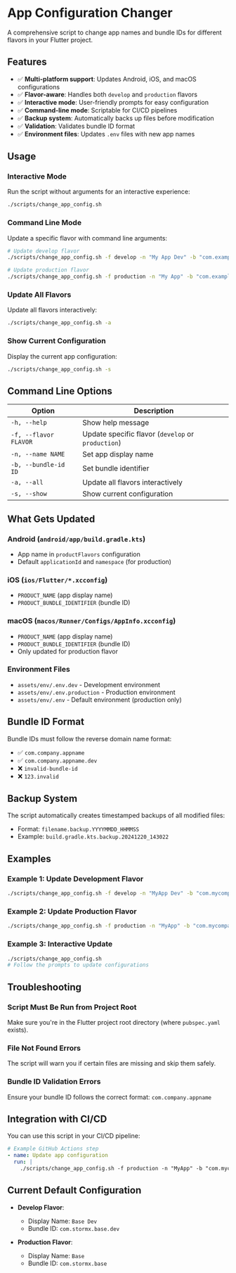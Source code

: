 # App Configuration Changer

A comprehensive script to change app names and bundle IDs for different flavors in your Flutter project.

## Features

- ✅ **Multi-platform support**: Updates Android, iOS, and macOS configurations
- ✅ **Flavor-aware**: Handles both `develop` and `production` flavors
- ✅ **Interactive mode**: User-friendly prompts for easy configuration
- ✅ **Command-line mode**: Scriptable for CI/CD pipelines
- ✅ **Backup system**: Automatically backs up files before modification
- ✅ **Validation**: Validates bundle ID format
- ✅ **Environment files**: Updates `.env` files with new app names

## Usage

### Interactive Mode

Run the script without arguments for an interactive experience:

```bash
./scripts/change_app_config.sh
```

### Command Line Mode

Update a specific flavor with command line arguments:

```bash
# Update develop flavor
./scripts/change_app_config.sh -f develop -n "My App Dev" -b "com.example.myapp.dev"

# Update production flavor
./scripts/change_app_config.sh -f production -n "My App" -b "com.example.myapp"
```

### Update All Flavors

Update all flavors interactively:

```bash
./scripts/change_app_config.sh -a
```

### Show Current Configuration

Display the current app configuration:

```bash
./scripts/change_app_config.sh -s
```

## Command Line Options

| Option | Description |
|--------|-------------|
| `-h, --help` | Show help message |
| `-f, --flavor FLAVOR` | Update specific flavor (`develop` or `production`) |
| `-n, --name NAME` | Set app display name |
| `-b, --bundle-id ID` | Set bundle identifier |
| `-a, --all` | Update all flavors interactively |
| `-s, --show` | Show current configuration |

## What Gets Updated

### Android (`android/app/build.gradle.kts`)
- App name in `productFlavors` configuration
- Default `applicationId` and `namespace` (for production)

### iOS (`ios/Flutter/*.xcconfig`)
- `PRODUCT_NAME` (app display name)
- `PRODUCT_BUNDLE_IDENTIFIER` (bundle ID)

### macOS (`macos/Runner/Configs/AppInfo.xcconfig`)
- `PRODUCT_NAME` (app display name)
- `PRODUCT_BUNDLE_IDENTIFIER` (bundle ID)
- Only updated for production flavor

### Environment Files
- `assets/env/.env.dev` - Development environment
- `assets/env/.env.production` - Production environment
- `assets/env/.env` - Default environment (production only)

## Bundle ID Format

Bundle IDs must follow the reverse domain name format:
- ✅ `com.company.appname`
- ✅ `com.company.appname.dev`
- ❌ `invalid-bundle-id`
- ❌ `123.invalid`

## Backup System

The script automatically creates timestamped backups of all modified files:
- Format: `filename.backup.YYYYMMDD_HHMMSS`
- Example: `build.gradle.kts.backup.20241220_143022`

## Examples

### Example 1: Update Development Flavor
```bash
./scripts/change_app_config.sh -f develop -n "MyApp Dev" -b "com.mycompany.myapp.dev"
```

### Example 2: Update Production Flavor
```bash
./scripts/change_app_config.sh -f production -n "MyApp" -b "com.mycompany.myapp"
```

### Example 3: Interactive Update
```bash
./scripts/change_app_config.sh
# Follow the prompts to update configurations
```

## Troubleshooting

### Script Must Be Run from Project Root
Make sure you're in the Flutter project root directory (where `pubspec.yaml` exists).

### File Not Found Errors
The script will warn you if certain files are missing and skip them safely.

### Bundle ID Validation Errors
Ensure your bundle ID follows the correct format: `com.company.appname`

## Integration with CI/CD

You can use this script in your CI/CD pipeline:

```yaml
# Example GitHub Actions step
- name: Update app configuration
  run: |
    ./scripts/change_app_config.sh -f production -n "MyApp" -b "com.mycompany.myapp"
```

## Current Default Configuration

- **Develop Flavor**:
  - Display Name: `Base Dev`
  - Bundle ID: `com.stormx.base.dev`

- **Production Flavor**:
  - Display Name: `Base`
  - Bundle ID: `com.stormx.base`